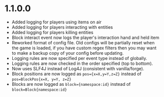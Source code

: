 # 1.1.0.0
* Added logging for players using items on air
* Added logging for players interacting with entities
* Added logging for players killing entities
* Block interact event now logs the player's interaction hand and held item
* Reworked format of config file. Old configs will be partially reset when the game is loaded, if you have custom regex filters then you may want to make a backup copy of your config before updating.
* Logging rules are now specified per event type instead of globally.
* Logging rules are now checked in the order specified (top to bottom).
* Now uses SLF4J instead of Log4J (consistent with vanilla/forge).
* Block positions are now logged as `pos={x=X,y=Y,z=Z}` instead of `pos=BlockPos{x=X, y=Y, z=Z}`
* Blocks are now logged as `block={namespace:id}` instead of `block=Block{namespace:id}`
